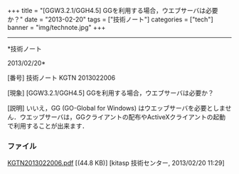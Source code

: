 ﻿+++
title = "[GGW3.2.1/GGH4.5] GGを利用する場合，ウエブサーバは必要か？"
date = "2013-02-20"
tags = ["技術ノート"]
categories = ["tech"]
banner = "img/technote.jpg"
+++

-----------------------------------------------------------------------------------------------------------------------------

*技術ノート

2013/02/20*


[番号]
技術ノート KGTN 2013022006

[現象]
[GGW3.2.1/GGH4.5] GGを利用する場合，ウエブサーバは必要か？

[説明]
いいえ，GG (GO-Global for Windows)
はウエッブサーバを必要としません．ウエッブサーバは，GGクライアントの配布やActiveXクライアントの起動で利用することが出来ます．


### ファイル

 
 


[KGTN2013022006.pdf](http://techreport.kitasp.net/attachments/download/1218/KGTN2013022006.pdf)
 [(44.8 KB)] [kitasp 技術センター, 2013/02/20
11:29]


 


 


